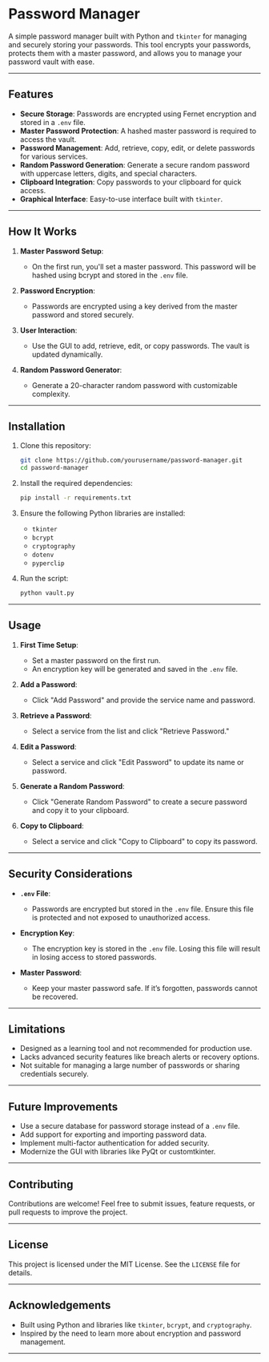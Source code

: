 
# Password Manager

A simple password manager built with Python and `tkinter` for managing and securely storing your passwords. This tool encrypts your passwords, protects them with a master password, and allows you to manage your password vault with ease.

---

## Features

- **Secure Storage**: Passwords are encrypted using Fernet encryption and stored in a `.env` file.
- **Master Password Protection**: A hashed master password is required to access the vault.
- **Password Management**: Add, retrieve, copy, edit, or delete passwords for various services.
- **Random Password Generation**: Generate a secure random password with uppercase letters, digits, and special characters.
- **Clipboard Integration**: Copy passwords to your clipboard for quick access.
- **Graphical Interface**: Easy-to-use interface built with `tkinter`.

---

## How It Works

1. **Master Password Setup**:
   - On the first run, you'll set a master password. This password will be hashed using bcrypt and stored in the `.env` file.

2. **Password Encryption**:
   - Passwords are encrypted using a key derived from the master password and stored securely.

3. **User Interaction**:
   - Use the GUI to add, retrieve, edit, or copy passwords. The vault is updated dynamically.

4. **Random Password Generator**:
   - Generate a 20-character random password with customizable complexity.

---

## Installation

1. Clone this repository:
   ```bash
   git clone https://github.com/yourusername/password-manager.git
   cd password-manager
   ```

2. Install the required dependencies:
   ```bash
   pip install -r requirements.txt
   ```

3. Ensure the following Python libraries are installed:
   - `tkinter`
   - `bcrypt`
   - `cryptography`
   - `dotenv`
   - `pyperclip`

4. Run the script:
   ```bash
   python vault.py
   ```

---

## Usage

1. **First Time Setup**:
   - Set a master password on the first run.
   - An encryption key will be generated and saved in the `.env` file.

2. **Add a Password**:
   - Click "Add Password" and provide the service name and password.

3. **Retrieve a Password**:
   - Select a service from the list and click "Retrieve Password."

4. **Edit a Password**:
   - Select a service and click "Edit Password" to update its name or password.

5. **Generate a Random Password**:
   - Click "Generate Random Password" to create a secure password and copy it to your clipboard.

6. **Copy to Clipboard**:
   - Select a service and click "Copy to Clipboard" to copy its password.

---

## Security Considerations

- **`.env` File**:
  - Passwords are encrypted but stored in the `.env` file. Ensure this file is protected and not exposed to unauthorized access.

- **Encryption Key**:
  - The encryption key is stored in the `.env` file. Losing this file will result in losing access to stored passwords.

- **Master Password**:
  - Keep your master password safe. If it’s forgotten, passwords cannot be recovered.

---

## Limitations

- Designed as a learning tool and not recommended for production use.
- Lacks advanced security features like breach alerts or recovery options.
- Not suitable for managing a large number of passwords or sharing credentials securely.

---

## Future Improvements

- Use a secure database for password storage instead of a `.env` file.
- Add support for exporting and importing password data.
- Implement multi-factor authentication for added security.
- Modernize the GUI with libraries like PyQt or customtkinter.

---

## Contributing

Contributions are welcome! Feel free to submit issues, feature requests, or pull requests to improve the project.

---

## License

This project is licensed under the MIT License. See the `LICENSE` file for details.

---

## Acknowledgements

- Built using Python and libraries like `tkinter`, `bcrypt`, and `cryptography`.
- Inspired by the need to learn more about encryption and password management.

---

